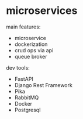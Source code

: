 # microservices

main features:
* microservice
* dockerization
* crud ops via api
* queue broker

dev tools:
* FastAPI
* Django Rest Framework
* Pika
* RabbitMQ
* Docker
* Postgresql
